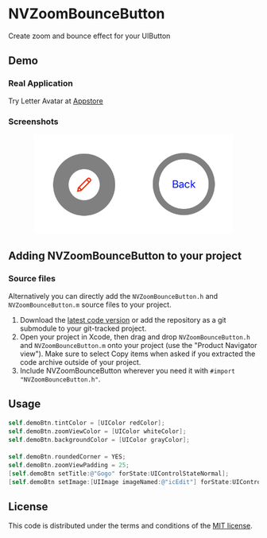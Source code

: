 # NVZoomBounceButton

Create zoom and bounce effect for your UIButton


## Demo

### Real Application
Try Letter Avatar at [Appstore](https://itunes.apple.com/us/app/letter-avatar/id1047376144?ls=1&mt=8)

### Screenshots
<p align="center">
<img src="Screenshots/screenshot_1.gif" width="200" height="200"><img src="Screenshots/screenshot_2.gif" width="200" height="200">
</p>


## Adding NVZoomBounceButton to your project

### Source files

Alternatively you can directly add the `NVZoomBounceButton.h` and `NVZoomBounceButton.m` source files to your project.

1. Download the [latest code version](https://github.com/nhuanvd/NVZoomBounceButton/archive/master.zip) or add the repository as a git submodule to your git-tracked project. 
2. Open your project in Xcode, then drag and drop `NVZoomBounceButton.h` and `NVZoomBounceButton.m` onto your project (use the "Product Navigator view"). Make sure to select Copy items when asked if you extracted the code archive outside of your project. 
3. Include NVZoomBounceButton wherever you need it with `#import "NVZoomBounceButton.h"`.

## Usage

```objective-c
self.demoBtn.tintColor = [UIColor redColor];
self.demoBtn.zoomViewColor = [UIColor whiteColor];
self.demoBtn.backgroundColor = [UIColor grayColor];

self.demoBtn.roundedCorner = YES;
self.demoBtn.zoomViewPadding = 25;
[self.demoBtn setTitle:@"Gogo" forState:UIControlStateNormal];
[self.demoBtn setImage:[UIImage imageNamed:@"icEdit"] forState:UIControlStateNormal];
```


## License

This code is distributed under the terms and conditions of the [MIT license](LICENSE). 

